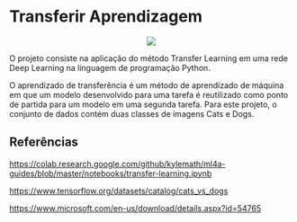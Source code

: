 # Transferir Aprendizagem

<p align="center">
    <img src="https://github.com/EDUARDO-98141225/-Data-Science_Unimed-BH_DIO6%20-%20Training%20Neural%20Networks%20with%20Transfer%20Learning/cats-dogs.gif" largura="500" altura="250">
</p>



O projeto consiste na aplicação do método Transfer Learning em uma rede Deep Learning na linguagem de programação Python.

O aprendizado de transferência é um método de aprendizado de máquina em que um modelo desenvolvido para uma tarefa é reutilizado como ponto de partida para um modelo em uma segunda tarefa.
Para este projeto, o conjunto de dados contém duas classes de imagens Cats e Dogs.



## Referências

https://colab.research.google.com/github/kylemath/ml4a-guides/blob/master/notebooks/transfer-learning.ipynb

https://www.tensorflow.org/datasets/catalog/cats_vs_dogs

https://www.microsoft.com/en-us/download/details.aspx?id=54765
